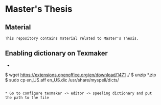 # Master's Thesis

## Material
```This repository contains material related to Master's Thesis.```

## Enabling dictionary on Texmaker
* ```bash
$ wget https://extensions.openoffice.org/en/download/1471 ./
$ unzip *.zip
$ sudo cp en_US.aff en_US.dic /usr/share/myspell/dicts/
```

* Go to configure texmaker -> editor -> speeling dictionary and put the path to the file



